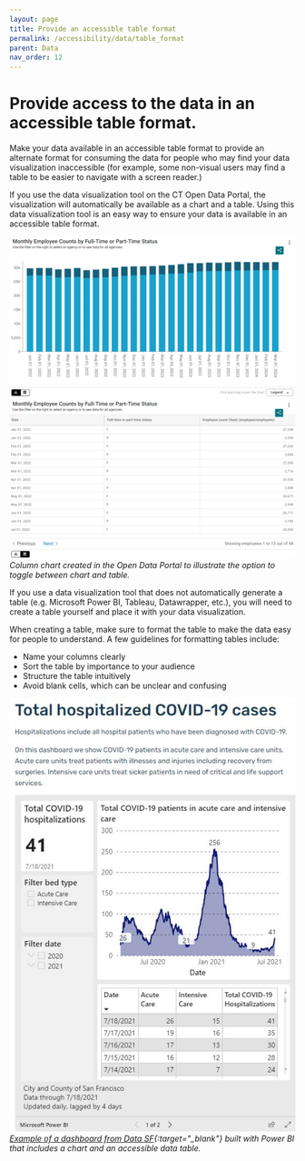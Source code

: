 ```yaml
---
layout: page
title: Provide an accessible table format
permalink: /accessibility/data/table_format
parent: Data
nav_order: 12
---
```


# Provide access to the data in an accessible table format. 

Make your data available in an accessible table format to provide an alternate format for consuming the data for people who may find your data visualization inaccessible (for example, some non-visual users may find a table to be easier to navigate with a screen reader.)  

If you use the data visualization tool on the CT Open Data Portal, the visualization will automatically be available as a chart and a table. Using this data visualization tool is an easy way to ensure your data is available in an accessible table format.

![Column chart created in the Open Data Portal](../data/chart.png)
![Table version of column chart](../data/table.png)
*Column chart created in the Open Data Portal to illustrate the option to toggle between chart and table.*

If you use a data visualization tool that does not automatically generate a table (e.g. Microsoft Power BI, Tableau, Datawrapper, etc.), you will need to create a table yourself and place it with your data visualization. 

When creating a table, make sure to format the table to make the data easy for people to understand. A few guidelines for formatting tables include: 

* Name your columns clearly 
* Sort the table by importance to your audience 
* Structure the table intuitively 
* Avoid blank cells, which can be unclear and confusing 

![Line graph and table showing total COVID-19 patients in acute and intensive care in San Francisco](../data/covid-chart.png)\
*[Example of a dashboard from Data SF](https://datasf.gitbook.io/public-data-visualization-guide/gallery-of-dashboard-transformations){:target="_blank"} built with Power BI that includes a chart and an accessible data table.*